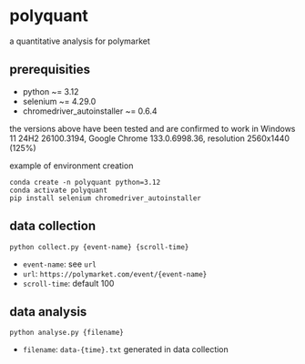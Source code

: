# polyquant

a quantitative analysis for polymarket

## prerequisities

- python ~= 3.12
- selenium ~= 4.29.0
- chromedriver_autoinstaller ~= 0.6.4

the versions above have been tested and are confirmed to work in Windows 11 24H2 26100.3194, Google Chrome 133.0.6998.36, resolution 2560x1440 (125%)

example of environment creation

```shell
conda create -n polyquant python=3.12
conda activate polyquant
pip install selenium chromedriver_autoinstaller
```

## data collection

```shell
python collect.py {event-name} {scroll-time}
```

- `event-name`: see `url`
- `url`: `https://polymarket.com/event/{event-name}`
- `scroll-time`: default 100

## data analysis

```shell
python analyse.py {filename}
```

- `filename`: `data-{time}.txt` generated in data collection
